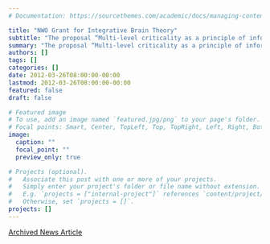 ```yaml
---
# Documentation: https://sourcethemes.com/academic/docs/managing-content/

title: "NWO Grant for Integrative Brain Theory"
subtitle: "The proposal “Multi-level criticality as a principle of information processing: Towards an integrative theory of neuronal avalanches and oscillations” was awarded with a grant from the Netherlands Organization for Scientific Research (NWO) to Klaus Linkenkaer-Hansen."
summary: "The proposal “Multi-level criticality as a principle of information processing: Towards an integrative theory of neuronal avalanches and oscillations” was awarded with a grant from the Netherlands Organization for Scientific Research (NWO) to Klaus Linkenkaer-Hansen."
authors: []
tags: []
categories: []
date: 2012-03-26T08:00:00-00:00
lastmod: 2012-03-26T08:00:00-00:00
featured: false
draft: false

# Featured image
# To use, add an image named `featured.jpg/png` to your page's folder.
# Focal points: Smart, Center, TopLeft, Top, TopRight, Left, Right, BottomLeft, Bottom, BottomRight.
image:
  caption: ""
  focal_point: ""
  preview_only: true

# Projects (optional).
#   Associate this post with one or more of your projects.
#   Simply enter your project's folder or file name without extension.
#   E.g. `projects = ["internal-project"]` references `content/project/deep-learning/index.md`.
#   Otherwise, set `projects = []`.
projects: []
---
```

<a href="http://web.archive.org/web/20160802221235/http://cncr.nl/news_and_events/news/2012/nwo_grant_for_integrative_brain_theory/">Archived News Article</a>